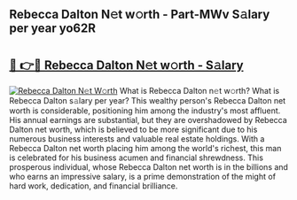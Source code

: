 ## Rebecca Dalton N𝚎t w𝚘rth - Part-MWv S𝚊lary per year yo62R

# <h2><a href="http://gc4qvq1.nevu.top/?p=Rebecca+Dalton">🔗 👉🔴 Rebecca Dalton N𝚎t w𝚘rth - S𝚊lary</a></h2>

[![Rebecca Dalton N𝚎t W𝚘rth](https://i.imgur.com/Oavwk0R.jpeg)](http://gc4qvq1.nevu.top/?p=Rebecca+Dalton)
What is Rebecca Dalton n𝚎t w𝚘rth? What is Rebecca Dalton s𝚊lary per year?
This wealthy person's Rebecca Dalton net worth is considerable, positioning him among the industry's most affluent. His annual earnings are substantial, but they are overshadowed by Rebecca Dalton net worth, which is believed to be more significant due to his numerous business interests and valuable real estate holdings. With a Rebecca Dalton net worth placing him among the world's richest, this man is celebrated for his business acumen and financial shrewdness. This prosperous individual, whose Rebecca Dalton net worth is in the billions and who earns an impressive salary, is a prime demonstration of the might of hard work, dedication, and financial brilliance.
